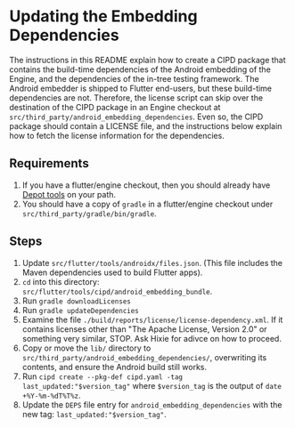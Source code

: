 # Updating the Embedding Dependencies

The instructions in this README explain how to create a CIPD package that
contains the build-time dependencies of the Android embedding of the Engine,
and the dependencies of the in-tree testing framework. The Android embedder is
shipped to Flutter end-users, but these build-time dependencies are not.
Therefore, the license script can skip over the destination of the CIPD package
in an Engine checkout at `src/third_party/android_embedding_dependencies`.
Even so, the CIPD package should contain a LICENSE file, and the instructions
below explain how to fetch the license information for the dependencies.

## Requirements

1. If you have a flutter/engine checkout, then you should already have
[Depot tools](http://commondatastorage.googleapis.com/chrome-infra-docs/flat/depot_tools/docs/html/depot_tools_tutorial.html#_setting_up) on your path.
1. You should have a copy of `gradle` in a flutter/engine checkout under
   `src/third_party/gradle/bin/gradle`.

## Steps

1. Update `src/flutter/tools/androidx/files.json`. (This file includes the Maven
   dependencies used to build Flutter apps).
1. `cd` into this directory: `src/flutter/tools/cipd/android_embedding_bundle`.
1. Run `gradle downloadLicenses`
1. Run `gradle updateDependencies`
1. Examine the file `./build/reports/license/license-dependency.xml`. If it
   contains licenses other than "The Apache License, Version 2.0" or something
   very similar, STOP. Ask Hixie for adivce on how to proceed.
1. Copy or move the `lib/` directory to `src/third_party/android_embedding_dependencies/`,
   overwriting its contents, and ensure the Android build still works.
1. Run `cipd create --pkg-def cipd.yaml -tag last_updated:"$version_tag"` where
   `$version_tag` is the output of `date +%Y-%m-%dT%T%z`.
1. Update the `DEPS` file entry for `android_embedding_dependencies` with the
   new tag: `last_updated:"$version_tag"`.
